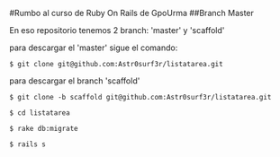#Rumbo al curso de Ruby On Rails de GpoUrma
##Branch Master

En eso repositorio tenemos 2 branch: 'master' y 'scaffold'

para descargar el 'master' sigue el comando:

```linux
$ git clone git@github.com:Astr0surf3r/listatarea.git
```
para descargar el branch 'scaffold'

```linux
$ git clone -b scaffold git@github.com:Astr0surf3r/listatarea.git
```

```linux
$ cd listatarea
```
```linux
$ rake db:migrate
```
```linux
$ rails s        
